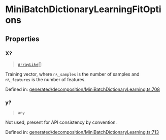 # MiniBatchDictionaryLearningFitOptions

## Properties

### X?

> [`ArrayLike`](../types/ArrayLike.md)[]

Training vector, where `n\_samples` is the number of samples and `n\_features` is the number of features.

Defined in:  [generated/decomposition/MiniBatchDictionaryLearning.ts:708](https://github.com/transitive-bullshit/scikit-learn-ts/blob/122b3c0/packages/sklearn/src/generated/decomposition/MiniBatchDictionaryLearning.ts#L708)

### y?

> `any`

Not used, present for API consistency by convention.

Defined in:  [generated/decomposition/MiniBatchDictionaryLearning.ts:713](https://github.com/transitive-bullshit/scikit-learn-ts/blob/122b3c0/packages/sklearn/src/generated/decomposition/MiniBatchDictionaryLearning.ts#L713)
